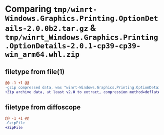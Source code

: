 # Comparing `tmp/winrt-Windows.Graphics.Printing.OptionDetails-2.0.0b2.tar.gz` & `tmp/winrt_Windows.Graphics.Printing.OptionDetails-2.0.1-cp39-cp39-win_arm64.whl.zip`

## filetype from file(1)

```diff
@@ -1 +1 @@
-gzip compressed data, was "winrt-Windows.Graphics.Printing.OptionDetails-2.0.0b2.tar", last modified: Sat Dec  2 18:22:59 2023, max compression
+Zip archive data, at least v2.0 to extract, compression method=deflate
```

## filetype from diffoscope

```diff
@@ -1 +1 @@
-GzipFile
+ZipFile
```

